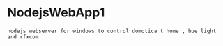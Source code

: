 ﻿# NodejsWebApp1


    nodejs webserver for windows to control domotica t home , hue light and rfxcom 
